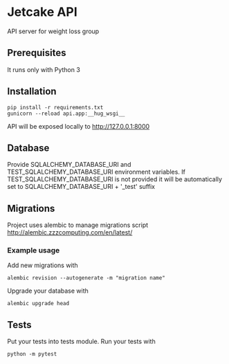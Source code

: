Jetcake API
===========

API server for weight loss group

## Prerequisites
It runs only with Python 3

## Installation
```
pip install -r requirements.txt
gunicorn --reload api.app:__hug_wsgi__
```
API will be exposed locally to http://127.0.0.1:8000

## Database
Provide SQLALCHEMY_DATABASE_URI and TEST_SQLALCHEMY_DATABASE_URI environment variables.
If TEST_SQLALCHEMY_DATABASE_URI is not provided it will be automatically set to SQLALCHEMY_DATABASE_URI + '_test' suffix

## Migrations
Project uses alembic to manage migrations script
http://alembic.zzzcomputing.com/en/latest/

### Example usage
Add new migrations with
```
alembic revision --autogenerate -m "migration name"
```
Upgrade your database with
```
alembic upgrade head
```

## Tests
Put your tests into tests module.
Run your tests with
```
python -m pytest
```

